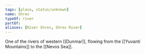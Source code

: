 ```yaml
---
tags: [place, status/unknown]
name: Shrev
typeOf: river
partOf:
aliases: [River Shrev, Shrev River]
---
```


One of the rivers of western [[Dunmar]], flowing from the [[Yuvanti Mountains]] to the [[Nevos Sea]].

